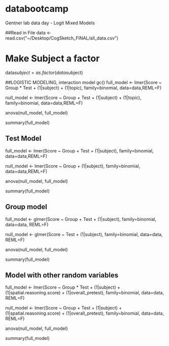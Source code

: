 databootcamp
============

Gentner lab data day - Logit Mixed Models

##Read in File
data <- read.csv("~/Desktop/CogSketch_FINAL/all_data.csv")


# Make Subject a factor
data$subject=as.factor(data$subject)


##LOGISTIC MODELING, interaction model 
gc()
full_model <- lmer(Score ~ Group * Test + (1|subject) + (1|topic), family=binomial, data=data,REML=F)

null_model <- lmer(Score ~ Group + Test + (1|subject) + (1|topic), family=binomial, data=data,REML=F)

anova(null_model, full_model)

summary(full_model)


## Test Model 
full_model <- lmer(Score ~ Group + Test + (1|subject), family=binomial, data=data,REML=F)

null_model <- lmer(Score ~ Group        + (1|subject), family=binomial, data=data,REML=F)

anova(null_model, full_model)

summary(full_model)


## Group model 
full_model <- glmer(Score ~ Group + Test + (1|subject), family=binomial, data=data, REML=F)

null_model <- glmer(Score ~         Test + (1|subject), family=binomial, data=data, REML=F)

anova(null_model, full_model)

summary(full_model)


## Model with other random variables
full_model <- lmer(Score ~ Group * Test + (1|subject) + (1|spatial.reasoning.score) + (1|overall_pretest), family=binomial, data=data, REML=F)

null_model <- lmer(Score ~ Group + Test + (1|subject) + (1|spatial.reasoning.score) + (1|overall_pretest), family=binomial, data=data, REML=F)

anova(null_model, full_model)

summary(full_model)
